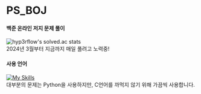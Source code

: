 # PS_BOJ
#### 백준 온라인 저지 문제 풀이
![hyp3rflow's solved.ac stats](https://github-readme-solvedac.hyp3rflow.vercel.app/api/?handle=youdid)
<br>2024년 3월부터 지금까지 매일 풀려고 노력중!<br>



#### 사용 언어
[![My Skills](https://skillicons.dev/icons?i=py,c&theme=light)](https://skillicons.dev)<br>
대부분의 문제는 Python을 사용하지만, C언어를 까먹지 않기 위해 가끔씩 사용합니다. 
